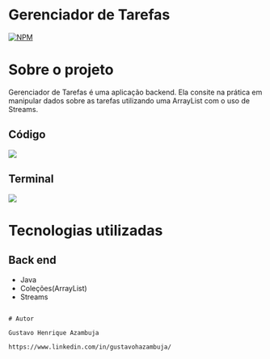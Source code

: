 # Gerenciador de Tarefas 
[![NPM](https://img.shields.io/npm/l/react)](https://github.com/devsuperior/sds1-wmazoni/blob/master/LICENSE) 

# Sobre o projeto

Gerenciador de Tarefas é uma aplicação backend. Ela consite na prática em manipular dados sobre as tarefas utilizando uma ArrayList com o uso de Streams.


## Código
![](https://github.com/gustavoHazambuja/Images/blob/main/Tasks2/Codigo.png)

## Terminal
![](https://github.com/gustavoHazambuja/Images/blob/main/Tasks2/Terminal.png)

# Tecnologias utilizadas
## Back end
- Java
- Coleções(ArrayList)
- Streams

```

# Autor

Gustavo Henrique Azambuja

https://www.linkedin.com/in/gustavohazambuja/

